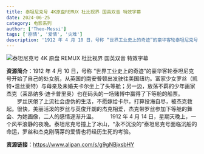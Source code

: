 ```yaml
---
title: 泰坦尼克号 4K原盘REMUX 杜比视界 国英双音 特效字幕
date: 2024-06-25
category: 电影系列
author: ['Theo-Messi']
tags: ['剧情', '爱情', '灾难']
description: '1912 年 4 月 10 日，号称 “世界工业史上的奇迹”的豪华客轮泰坦尼克号开始了自己的处女航，从英国的南安普顿出发驶往美国纽约。富家少女罗丝（凯特•温丝莱特）与母亲及未婚夫卡尔坐上了头等舱；另一边，放荡不羁的少年画家杰克（莱昂纳多·迪卡普里奥）也在码头的一场赌博中赢得了下等舱的船票。罗丝厌倦了上流社会虚伪的生活，不愿嫁给卡尔，打算投海自尽，被杰克救起。很快，美丽活泼的罗丝与英俊开朗的杰克相爱，杰克带罗丝参加下等舱的舞会、为她画像，二人的感情逐渐升温。1912 年 4 月 14 日，星期天晚上，一个风平浪静的夜晚。泰坦尼克号撞上了冰山，“永不沉没的”泰坦尼克号面临沉船的命运，罗丝和杰克刚萌芽的爱情也将经历生死的考验。'
---
```


![泰坦尼克号 4K 原盘 REMUX 杜比视界 国英双音 特效字幕](https://image.gcores.com/d81f930588ebf773a59d0ded0ed155d3-1920-1080.jpg)

**资源简介**：1912 年 4 月 10 日，号称 “世界工业史上的奇迹”的豪华客轮泰坦尼克号开始了自己的处女航，从英国的南安普顿出发驶往美国纽约。富家少女罗丝（凯特•温丝莱特）与母亲及未婚夫卡尔坐上了头等舱；另一边，放荡不羁的少年画家杰克（莱昂纳多·迪卡普里奥）也在码头的一场赌博中赢得了下等舱的船票。
　　罗丝厌倦了上流社会虚伪的生活，不愿嫁给卡尔，打算投海自尽，被杰克救起。很快，美丽活泼的罗丝与英俊开朗的杰克相爱，杰克带罗丝参加下等舱的舞会、为她画像，二人的感情逐渐升温。
　　 1912 年 4 月 14 日，星期天晚上，一个风平浪静的夜晚。泰坦尼克号撞上了冰山，“永不沉没的”泰坦尼克号面临沉船的命运，罗丝和杰克刚萌芽的爱情也将经历生死的考验。

**资源链接**：https://www.alipan.com/s/g9gNBjxsbHY
